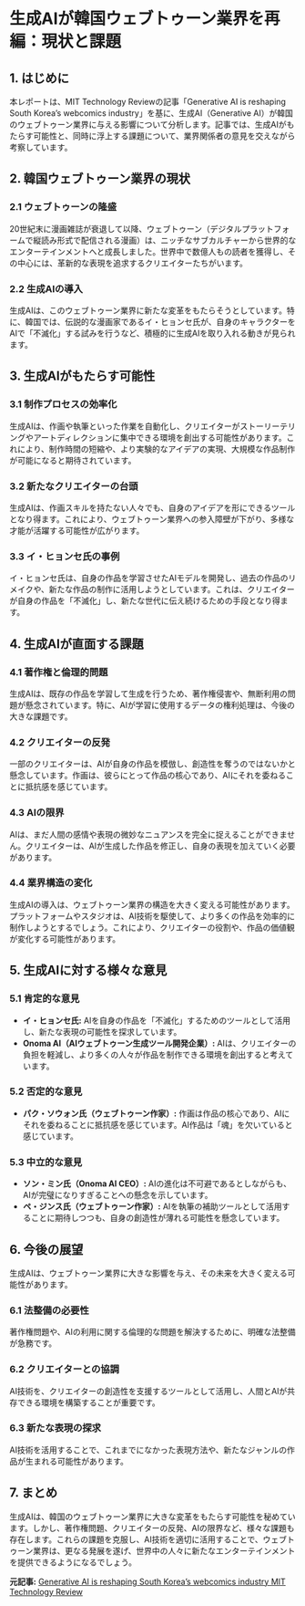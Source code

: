 # 生成AIが韓国ウェブトゥーン業界を再編：現状と課題

## 1. はじめに

本レポートは、MIT Technology Reviewの記事「Generative AI is reshaping South Korea’s webcomics industry」を基に、生成AI（Generative AI）が韓国のウェブトゥーン業界に与える影響について分析します。記事では、生成AIがもたらす可能性と、同時に浮上する課題について、業界関係者の意見を交えながら考察しています。

## 2. 韓国ウェブトゥーン業界の現状

### 2.1 ウェブトゥーンの隆盛

20世紀末に漫画雑誌が衰退して以降、ウェブトゥーン（デジタルプラットフォームで縦読み形式で配信される漫画）は、ニッチなサブカルチャーから世界的なエンターテインメントへと成長しました。世界中で数億人もの読者を獲得し、その中心には、革新的な表現を追求するクリエイターたちがいます。

### 2.2 生成AIの導入

生成AIは、このウェブトゥーン業界に新たな変革をもたらそうとしています。特に、韓国では、伝説的な漫画家であるイ・ヒョンセ氏が、自身のキャラクターをAIで「不滅化」する試みを行うなど、積極的に生成AIを取り入れる動きが見られます。

## 3. 生成AIがもたらす可能性

### 3.1 制作プロセスの効率化

生成AIは、作画や執筆といった作業を自動化し、クリエイターがストーリーテリングやアートディレクションに集中できる環境を創出する可能性があります。これにより、制作時間の短縮や、より実験的なアイデアの実現、大規模な作品制作が可能になると期待されています。

### 3.2 新たなクリエイターの台頭

生成AIは、作画スキルを持たない人々でも、自身のアイデアを形にできるツールとなり得ます。これにより、ウェブトゥーン業界への参入障壁が下がり、多様な才能が活躍する可能性が広がります。

### 3.3 イ・ヒョンセ氏の事例

イ・ヒョンセ氏は、自身の作品を学習させたAIモデルを開発し、過去の作品のリメイクや、新たな作品の制作に活用しようとしています。これは、クリエイターが自身の作品を「不滅化」し、新たな世代に伝え続けるための手段となり得ます。

## 4. 生成AIが直面する課題

### 4.1 著作権と倫理的問題

生成AIは、既存の作品を学習して生成を行うため、著作権侵害や、無断利用の問題が懸念されています。特に、AIが学習に使用するデータの権利処理は、今後の大きな課題です。

### 4.2 クリエイターの反発

一部のクリエイターは、AIが自身の作品を模倣し、創造性を奪うのではないかと懸念しています。作画は、彼らにとって作品の核心であり、AIにそれを委ねることに抵抗感を感じています。

### 4.3 AIの限界

AIは、まだ人間の感情や表現の微妙なニュアンスを完全に捉えることができません。クリエイターは、AIが生成した作品を修正し、自身の表現を加えていく必要があります。

### 4.4 業界構造の変化

生成AIの導入は、ウェブトゥーン業界の構造を大きく変える可能性があります。プラットフォームやスタジオは、AI技術を駆使して、より多くの作品を効率的に制作しようとするでしょう。これにより、クリエイターの役割や、作品の価値観が変化する可能性があります。

## 5. 生成AIに対する様々な意見

### 5.1 肯定的な意見

* **イ・ヒョンセ氏:** AIを自身の作品を「不滅化」するためのツールとして活用し、新たな表現の可能性を探求しています。
* **Onoma AI（AIウェブトゥーン生成ツール開発企業）:** AIは、クリエイターの負担を軽減し、より多くの人々が作品を制作できる環境を創出すると考えています。

### 5.2 否定的な意見

* **パク・ソウォン氏（ウェブトゥーン作家）:** 作画は作品の核心であり、AIにそれを委ねることに抵抗感を感じています。AI作品は「魂」を欠いていると感じています。

### 5.3 中立的な意見

* **ソン・ミン氏（Onoma AI CEO）:** AIの進化は不可避であるとしながらも、AIが完璧になりすぎることへの懸念を示しています。
* **ペ・ジンス氏（ウェブトゥーン作家）:** AIを執筆の補助ツールとして活用することに期待しつつも、自身の創造性が薄れる可能性を懸念しています。

## 6. 今後の展望

生成AIは、ウェブトゥーン業界に大きな影響を与え、その未来を大きく変える可能性があります。

### 6.1 法整備の必要性

著作権問題や、AIの利用に関する倫理的な問題を解決するために、明確な法整備が急務です。

### 6.2 クリエイターとの協調

AI技術を、クリエイターの創造性を支援するツールとして活用し、人間とAIが共存できる環境を構築することが重要です。

### 6.3 新たな表現の探求

AI技術を活用することで、これまでになかった表現方法や、新たなジャンルの作品が生まれる可能性があります。

## 7. まとめ

生成AIは、韓国のウェブトゥーン業界に大きな変革をもたらす可能性を秘めています。しかし、著作権問題、クリエイターの反発、AIの限界など、様々な課題も存在します。これらの課題を克服し、AI技術を適切に活用することで、ウェブトゥーン業界は、更なる発展を遂げ、世界中の人々に新たなエンターテインメントを提供できるようになるでしょう。



**元記事:** [Generative AI is reshaping South Korea’s webcomics industry MIT Technology Review](https://www.technologyreview.com/2025/04/22/1114874/generative-ai-south-korea-webcomics/)